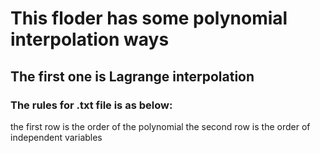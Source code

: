 # This floder has some polynomial interpolation ways

## The first one is Lagrange interpolation
### The rules for .txt file is as below:
the first row is the order of the polynomial
the second row is the order of independent variables